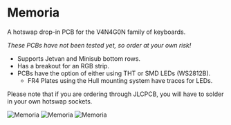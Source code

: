 # Memoria
 A hotswap drop-in PCB for the V4N4G0N family of keyboards.

 *These PCBs have not been tested yet, so order at your own risk!*
 
 - Supports Jetvan and Minisub bottom rows.
 - Has a breakout for an RGB strip.
 - PCBs have the option of either using THT or SMD LEDs (WS2812B).
   + FR4 Plates using the Hull mounting system have traces for LEDs.

Please note that if you are ordering through JLCPCB, you will have to solder in your own hotswap sockets.

![Memoria](https://i.imgur.com/CQLJ4b7.png)
![Memoria](https://i.imgur.com/44u8M0P.png)
![Memoria](https://i.imgur.com/z3EjYRa.png)